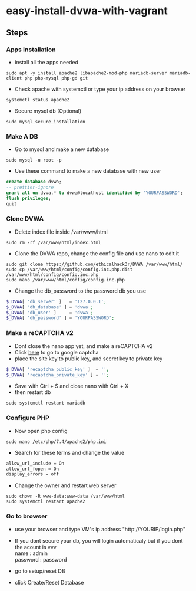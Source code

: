 # **easy-install-dvwa-with-vagrant**

## **Steps**

### **Apps Installation**

- install all the apps needed

```CMD
sudo apt -y install apache2 libapache2-mod-php mariadb-server mariadb-client php php-mysql php-gd git
```

- Check apache with systemctl or type your ip address on your browser

```CMD
systemctl status apache2
```

- Secure mysql db (Optional)  

```CMD
sudo mysql_secure_installation
```

### **Make A DB**

- Go to mysql and make a new database

```CMD
sudo mysql -u root -p
```

- Use these command to make a new database with new user

```SQL
create database dvwa;
-- prettier-ignore
grant all on dvwa.* to dvwa@localhost identified by 'YOURPASSWORD';
flush privileges;
quit
```

### **Clone DVWA**

- Delete index file inside /var/www/html

``` CMD
sudo rm -rf /var/www/html/index.html
```

- Clone the DVWA repo, change the config file and use nano to edit it

``` CMD
sudo git clone https://github.com/ethicalhack3r/DVWA /var/www/html/
sudo cp /var/www/html/config/config.inc.php.dist /var/www/html/config/config.inc.php
sudo nano /var/www/html/config/config.inc.php
```

- Change the db_password to the password db you use

```PHP
$_DVWA[ 'db_server' ]   = '127.0.0.1';
$_DVWA[ 'db_database' ] = 'dvwa';
$_DVWA[ 'db_user' ]     = 'dvwa';
$_DVWA[ 'db_password' ] = 'YOURPASSWORD';
```

### **Make a reCAPTCHA v2**

- Dont close the nano app yet, and make a reCAPTCHA v2
- Click [here](https://www.google.com/recaptcha/admin) to go to google captcha
- place the site key to public key, and secret key to private key

```PHP
$_DVWA[ 'recaptcha_public_key' ]  = '';
$_DVWA[ 'recaptcha_private_key' ] = '';
```

- Save with Ctrl + S and close nano with Ctrl + X
- then restart db

``` CMD
sudo systemctl restart mariadb
```

### **Configure PHP**

- Now open php config

``` CMD
sudo nano /etc/php/7.4/apache2/php.ini
```

- Search for these terms and change the value

```txt
allow_url_include = On
allow_url_fopen = On
display_errors = off
```

- Change the owner and restart web server

``` CMD
sudo chown -R www-data:www-data /var/www/html
sudo systemctl restart apache2
```

### **Go to browser**

- use your browser and type VM's ip address "http://YOURIP/login.php"

- If you dont secure your db, you will login automaticaly but if you dont the acount is vvv  
name : admin  
password : password

- go to setup/reset DB
- click Create/Reset Database
